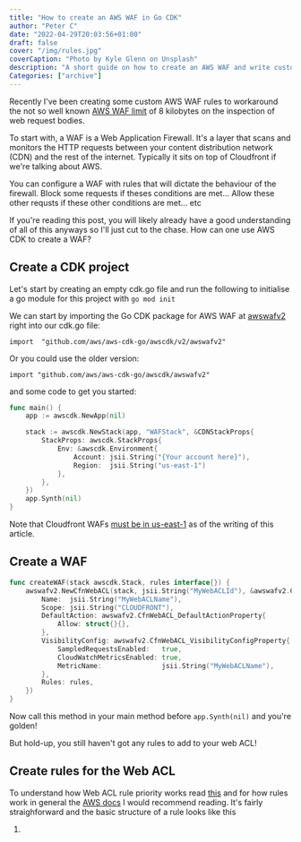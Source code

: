 ```yaml
---
title: "How to create an AWS WAF in Go CDK"
author: "Peter C"
date: "2022-04-29T20:03:56+01:00"
draft: false
cover: "/img/rules.jpg"
coverCaption: "Photo by Kyle Glenn on Unsplash"
description: "A short guide on how to create an AWS WAF and write custom web ACL rules in Go CDK"
Categories: ["archive"]
---
```


Recently I've been creating some custom AWS WAF rules to workaround the not so well known [AWS WAF limit](https://docs.aws.amazon.com/waf/latest/developerguide/web-request-body-inspection.html) of 8 kilobytes on the inspection of web request bodies.

To start with, a WAF is a Web Application Firewall. It's a layer that scans and monitors the HTTP requests between your content distribution network (CDN) and the rest of the internet. Typically it sits on top of Cloudfront if we're talking about AWS.

You can configure a WAF with rules that will dictate the behaviour of the firewall. Block some requests if theses conditions are met... Allow these other requsts if these other conditions are met... etc

If you're reading this post, you will likely already have a good understanding of all of this anyways so I'll just cut to the chase. How can one use AWS CDK to create a WAF?

## Create a CDK project

Let's start by creating an empty cdk.go file and run the following to initialise a go module for this project with `go mod init`

We can start by importing the Go CDK package for AWS WAF at [awswafv2](https://pkg.go.dev/github.com/aws/aws-cdk-go/awscdk/v2/awswafv2) right into our cdk.go file:

```
import 	"github.com/aws/aws-cdk-go/awscdk/v2/awswafv2"
```

Or you could use the older version:

```
import "github.com/aws/aws-cdk-go/awscdk/awswafv2"
```

and some code to get you started:

```go
func main() {
	app := awscdk.NewApp(nil)

    stack := awscdk.NewStack(app, "WAFStack", &CDNStackProps{
        StackProps: awscdk.StackProps{
			Env: &awscdk.Environment{
				Account: jsii.String("{Your account here}"),
				Region:  jsii.String("us-east-1")
			},
		},
    })
	app.Synth(nil)
}
```

Note that Cloudfront WAFs [must be in us-east-1](https://docs.aws.amazon.com/waf/latest/developerguide/how-aws-waf-works.html) as of the writing of this article.

## Create a WAF

```go
func createWAF(stack awscdk.Stack, rules interface{}) {
	awswafv2.NewCfnWebACL(stack, jsii.String("MyWebACLId"), &awswafv2.CfnWebACLProps{
		Name:  jsii.String("MyWebACLName"),
		Scope: jsii.String("CLOUDFRONT"),
		DefaultAction: awswafv2.CfnWebACL_DefaultActionProperty{
			Allow: struct{}{},
		},
		VisibilityConfig: awswafv2.CfnWebACL_VisibilityConfigProperty{
			SampledRequestsEnabled:   true,
			CloudWatchMetricsEnabled: true,
			MetricName:               jsii.String("MyWebACLName"),
		},
		Rules: rules,
	})
}
```

Now call this method in your main method before `app.Synth(nil)` and you're golden!

But hold-up, you still haven't got any rules to add to your web ACL!

## Create rules for the Web ACL

To understand how Web ACL rule priority works read [this](https://docs.aws.amazon.com/waf/latest/developerguide/web-acl-processing-order.html) and for how rules work in general the [AWS docs](https://docs.aws.amazon.com/waf/latest/developerguide/waf-rules.html) I would recommend reading. It's fairly straighforward and the basic structure of a rule looks like this

1. 

